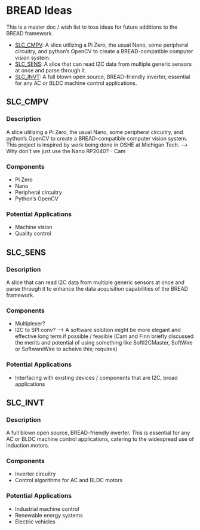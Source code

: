 # BREAD Ideas

This is a master doc / wish list to toss ideas for future additions to the BREAD framework.

* [SLC_CMPV](#slc_cmpv): A slice utilizing a Pi Zero, the usual Nano, some peripheral circuitry, and python’s OpenCV to create a BREAD-compatible computer vision system.
* [SLC_SENS](#slc_sens): A slice that can read I2C data from multiple generic sensors at once and parse through it.
* [SLC_INVT](#slc_invt): A full blown open source, BREAD-friendly inverter, essential for any AC or BLDC machine control applications.

## SLC_CMPV

### Description

A slice utilizing a Pi Zero, the usual Nano, some peripheral circuitry, and python’s OpenCV to create a BREAD-compatible computer vision system. This project is inspired by work being done in OSHE at Michigan Tech.
--> Why don't we just use the Nano RP2040? - Cam

### Components

- Pi Zero
- Nano
- Peripheral circuitry
- Python’s OpenCV

### Potential Applications

- Machine vision
- Quality control

## SLC_SENS

### Description
A slice that can read I2C data from multiple generic sensors at once and parse through it to enhance the data acquisition capabilities of the BREAD framework.


### Components

- Multiplexer?
- I2C to SPI conv?
--> A software solution might be more elegant and effective long term if possible / feasible (Cam and Finn briefly discussed the merits and potential of using something like SoftI2CMaster, SoftWire or SoftwareWire to acheive this; requires)

### Potential Applications

- Interfacing with existing devices / components that are I2C, broad applications

## SLC_INVT

### Description

A full blown open source, BREAD-friendly inverter. This is essential for any AC or BLDC machine control applications, catering to the widespread use of induction motors.

### Components

- Inverter circuitry
- Control algorithms for AC and BLDC motors

### Potential Applications

- Industrial machine control
- Renewable energy systems
- Electric vehicles
